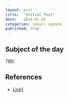 ```yaml
---
layout: post
title:  "Initial Post"
date:   2018-01-02
categories: jekyll update
published: true
---
```

## Subject of the day 

TBD

## References

- [Link1](https://github.com/golang/go/wiki/Ubuntu)

